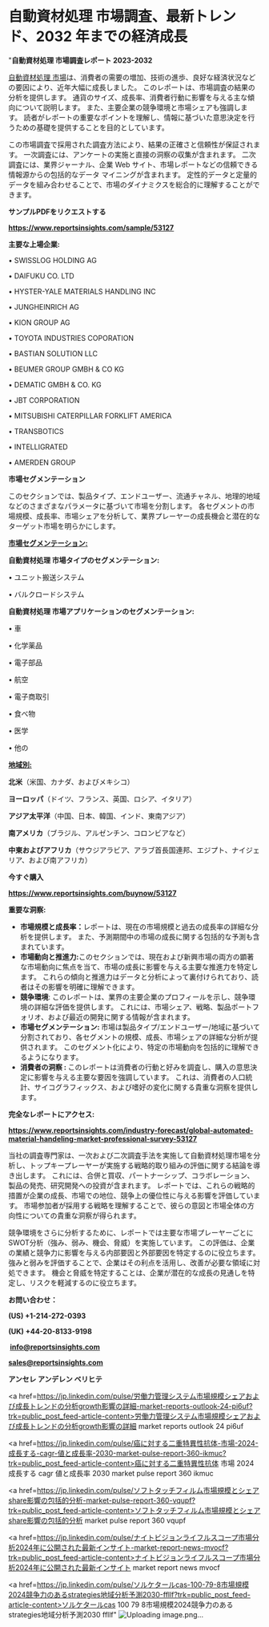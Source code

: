 # 自動資材処理 市場調査、最新トレンド、2032 年までの経済成長

"<strong>自動資材処理 市場調査レポート 2023-2032</strong>

<a href=https://www.reportsinsights.com/sample/53127>自動資材処理 市場</a>は、消費者の需要の増加、技術の進歩、良好な経済状況などの要因により、近年大幅に成長しました。 このレポートは、市場調査の結果の分析を提供します。 通貨のサイズ、成長率、消費者行動に影響を与える主な傾向について説明します。 また、主要企業の競争環境と市場シェアも強調します。 読者がレポートの重要なポイントを理解し、情報に基づいた意思決定を行うための基礎を提供することを目的としています。

この市場調査で採用された調査方法により、結果の正確さと信頼性が保証されます。 一次調査には、アンケートの実施と直接の洞察の収集が含まれます。 二次調査には、業界ジャーナル、企業 Web サイト、市場レポートなどの信頼できる情報源からの包括的なデータ マイニングが含まれます。 定性的データと定量的データを組み合わせることで、市場のダイナミクスを総合的に理解することができます。

<strong><b>サンプルPDFをリクエストする</b></strong>

<a href=https://www.reportsinsights.com/sample/53127><strong><u>https://www.reportsinsights.com/sample/53127</u></strong></a>

<strong>主要な上場企業:</strong>

• SWISSLOG HOLDING AG

• DAIFUKU CO. LTD

• HYSTER-YALE MATERIALS HANDLING INC

• JUNGHEINRICH AG

• KION GROUP AG

• TOYOTA INDUSTRIES COPORATION

• BASTIAN SOLUTION LLC

• BEUMER GROUP GMBH & CO KG

• DEMATIC GMBH & CO. KG

• JBT CORPORATION

• MITSUBISHI CATERPILLAR FORKLIFT AMERICA

• TRANSBOTICS

• INTELLIGRATED

• AMERDEN GROUP

<strong>市場セグメンテーション</strong>

このセクションでは、製品タイプ、エンドユーザー、流通チャネル、地理的地域などのさまざまなパラメータに基づいて市場を分割します。 各セグメントの市場規模、成長率、市場シェアを分析して、業界プレーヤーの成長機会と潜在的なターゲット市場を明らかにします。

<strong><u>市場セグメンテーション</u></strong><strong><u>:</u></strong>

<strong>自動資材処理 市場タイプのセグメンテーション:</strong>

• ユニット搬送システム

• バルクロードシステム

<strong>自動資材処理 市場アプリケーションのセグメンテーション:</strong>

• 車

• 化学薬品

• 電子部品

• 航空

• 電子商取引

• 食べ物

• 医学

• 他の

<strong><u>地域別</u></strong><strong><u>:</u></strong>

<strong>北米</strong>（米国、カナダ、およびメキシコ）

<strong>ヨーロッパ</strong>（ドイツ、フランス、英国、ロシア、イタリア）

<strong>アジア太平洋</strong>（中国、日本、韓国、インド、東南アジア）

<strong>南アメリカ</strong>（ブラジル、アルゼンチン、コロンビアなど）

<strong>中東およびアフリカ</strong>（サウジアラビア、アラブ首長国連邦、エジプト、ナイジェリア、および南アフリカ）

<strong>今すぐ購入</strong>

<a href=https://www.reportsinsights.com/buynow/53127><strong><u>https://www.reportsinsights.com/buynow/53127</u></strong></a>

<strong>重要な洞察:</strong>
<ul>
  <li><strong>市場規模と成長率：</strong>レポートは、現在の市場規模と過去の成長率の詳細な分析を提供します。 また、予測期間中の市場の成長に関する包括的な予測も含まれています。</li>
  <li><strong>市場動向と推進力:</strong>このセクションでは、現在および新興市場の両方の顕著な市場動向に焦点を当て、市場の成長に影響を与える主要な推進力を特定します。 これらの傾向と推進力はデータと分析によって裏付けられており、読者はその影響を明確に理解できます。</li>
  <li><strong>競争環境</strong>: このレポートは、業界の主要企業のプロフィールを示し、競争環境の詳細な評価を提供します。 これには、市場シェア、戦略、製品ポートフォリオ、および最近の開発に関する情報が含まれます。</li>
  <li><strong>市場セグメンテーション: </strong>市場は製品タイプ/エンドユーザー/地域に基づいて分割されており、各セグメントの規模、成長、市場シェアの詳細な分析が提供されます。 このセグメント化により、特定の市場動向を包括的に理解できるようになります。</li>
  <li><strong>消費者の洞察 : </strong>このレポートは消費者の行動と好みを調査し、購入の意思決定に影響を与える主要な要因を強調しています。 これは、消費者の人口統計、サイコグラフィックス、および嗜好の変化に関する貴重な洞察を提供します。</li>
</ul>
<strong>完全なレポートにアクセス:</strong>

<a href=https://www.reportsinsights.com/industry-forecast/global-automated-material-handeling-market-professional-survey-53127><strong><u><b>https://www.reportsinsights.com/industry-forecast/global-automated-material-handeling-market-professional-survey-53127</b></u></strong></a>

当社の調査専門家は、一次および二次調査手法を実施して自動資材処理市場を分析し、トップキープレーヤーが実施する戦略的取り組みの評価に関する結論を導き出します。 これには、合併と買収、パートナーシップ、コラボレーション、製品の発売、研究開発への投資が含まれます。 レポートでは、これらの戦略的措置が企業の成長、市場での地位、競争上の優位性に与える影響を評価しています。 市場参加者が採用する戦略を理解することで、彼らの意図と市場全体の方向性についての貴重な洞察が得られます。

競争環境をさらに分析するために、レポートでは主要な市場プレーヤーごとにSWOT分析（強み、弱み、機会、脅威）を実施しています。 この評価は、企業の業績と競争力に影響を与える内部要因と外部要因を特定するのに役立ちます。 強みと弱みを評価することで、企業はその利点を活用し、改善が必要な領域に対処できます。 機会と脅威を特定することは、企業が潜在的な成長の見通しを特定し、リスクを軽減するのに役立ちます。

<strong>お問い合わせ：</strong>

<strong>(US) +1-214-272-0393</strong>

<strong>(UK) +44-20-8133-9198</strong>

<strong> </strong><a href=info@reportsinsights.com><strong><u>info@reportsinsights.com</u></strong></a>

<a href=sales@reportsinsights.com><strong><u>sales@reportsinsights.com</u></strong></a>

<strong>アンセレ アンデレン ベリヒテ</strong>

<a href=https://jp.linkedin.com/pulse/労働力管理システム市場規模シェアおよび成長トレンドの分析growth影響の詳細-market-reports-outlook-24-pi6uf?trk=public_post_feed-article-content>労働力管理システム市場規模シェアおよび成長トレンドの分析growth影響の詳細 market reports outlook 24 pi6uf</a>

<a href=https://jp.linkedin.com/pulse/癌に対する二重特異性抗体-市場-2024-成長する-cagr-値と成長率-2030-market-pulse-report-360-ikmuc?trk=public_post_feed-article-content>癌に対する二重特異性抗体 市場 2024 成長する cagr 値と成長率 2030 market pulse report 360 ikmuc</a>

<a href=https://jp.linkedin.com/pulse/ソフトタッチフィルム市場規模とシェアshare影響の包括的分析-market-pulse-report-360-vqupf?trk=public_post_feed-article-content>ソフトタッチフィルム市場規模とシェアshare影響の包括的分析 market pulse report 360 vqupf</a>

<a href=https://jp.linkedin.com/pulse/ナイトビジョンライフルスコープ市場分析2024年に公開された最新インサイト-market-report-news-mvocf?trk=public_post_feed-article-content>ナイトビジョンライフルスコープ市場分析2024年に公開された最新インサイト market report news mvocf</a>

<a href=https://jp.linkedin.com/pulse/ソルケタールcas-100-79-8市場規模2024競争力のあるstrategies地域分析予測2030-ffllf?trk=public_post_feed-article-content>ソルケタールcas 100 79 8市場規模2024競争力のあるstrategies地域分析予測2030 ffllf</a>"
![Uploading image.png…]()
